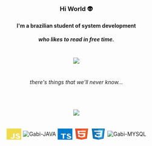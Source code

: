 
<h3 display="flex", align="center">Hi World 👽</h3>
<h4 display="flex", align="center">I'm a brazilian student of system development</h3>
<h5 display="flex", align="center"><i>who likes to read in free time.</i></h6>

<br>

 <div align="center">
    <img src="https://github.githubassets.com/images/mona-loading-dark.gif" width="100">
 </div> 
 <br>
 
 <h6 display="flex", align="center"><i>there's things that we'll never know...</i></h6>
 
 <br>

 <p align="center">
  <img src="https://capsule-render.vercel.app/api?type=waving&color=C0C6C8&height=60&section=footer&width=100"/>
</p>

<br>
<div align="center" style="display: inline_block">
  <img align="center" alt="Gabi-Js" height="30" width="40" src="https://raw.githubusercontent.com/devicons/devicon/master/icons/javascript/javascript-plain.svg">
  <img align="center" alt="Gabi-JAVA" height="30" width="40" src="https://cdn.jsdelivr.net/gh/devicons/devicon/icons/java/java-original.svg" />
  <img align="center" alt="Gabi-Ts" height="30" width="40" src="https://raw.githubusercontent.com/devicons/devicon/master/icons/typescript/typescript-plain.svg">
  <img align="center" alt="Gabi-HTML" height="30" width="40" src="https://raw.githubusercontent.com/devicons/devicon/master/icons/html5/html5-original.svg">
  <img align="center" alt="Gabi-CSS" height="30" width="40" src="https://raw.githubusercontent.com/devicons/devicon/master/icons/css3/css3-original.svg">
  <img align="center" alt="Gabi-MYSQL" height="30" width="40" src="https://cdn.jsdelivr.net/gh/devicons/devicon/icons/mysql/mysql-original.svg" />
</div>
  
